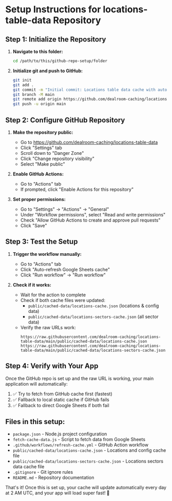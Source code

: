 # Setup Instructions for locations-table-data Repository

## Step 1: Initialize the Repository

1. **Navigate to this folder:**
   ```bash
   cd /path/to/this/github-repo-setup/folder
   ```

2. **Initialize git and push to GitHub:**
   ```bash
   git init
   git add .
   git commit -m "Initial commit: Locations table data cache with automated updates"
   git branch -M main
   git remote add origin https://github.com/dealroom-caching/locations-table-data.git
   git push -u origin main
   ```

## Step 2: Configure GitHub Repository

1. **Make the repository public:**
   - Go to https://github.com/dealroom-caching/locations-table-data
   - Click "Settings" tab
   - Scroll down to "Danger Zone"
   - Click "Change repository visibility"
   - Select "Make public"

2. **Enable GitHub Actions:**
   - Go to "Actions" tab
   - If prompted, click "Enable Actions for this repository"

3. **Set proper permissions:**
   - Go to "Settings" → "Actions" → "General"
   - Under "Workflow permissions", select "Read and write permissions"
   - Check "Allow GitHub Actions to create and approve pull requests"
   - Click "Save"

## Step 3: Test the Setup

1. **Trigger the workflow manually:**
   - Go to "Actions" tab
   - Click "Auto-refresh Google Sheets cache"
   - Click "Run workflow" → "Run workflow"

2. **Check if it works:**
   - Wait for the action to complete
   - Check if both cache files were updated:
     - `public/cached-data/locations-cache.json` (locations & config data)
     - `public/cached-data/locations-sectors-cache.json` (all sector data)
   - Verify the raw URLs work:
     ```
     https://raw.githubusercontent.com/dealroom-caching/locations-table-data/main/public/cached-data/locations-cache.json
     https://raw.githubusercontent.com/dealroom-caching/locations-table-data/main/public/cached-data/locations-sectors-cache.json
     ```

## Step 4: Verify with Your App

Once the GitHub repo is set up and the raw URL is working, your main application will automatically:

1. ✅ Try to fetch from GitHub cache first (fastest)
2. ✅ Fallback to local static cache if GitHub fails  
3. ✅ Fallback to direct Google Sheets if both fail

## Files in this setup:

- `package.json` - Node.js project configuration
- `fetch-cache-data.js` - Script to fetch data from Google Sheets
- `.github/workflows/refresh-cache.yml` - GitHub Action workflow
- `public/cached-data/locations-cache.json` - Locations and config cache file
- `public/cached-data/locations-sectors-cache.json` - Locations sectors data cache file
- `.gitignore` - Git ignore rules
- `README.md` - Repository documentation

That's it! Once this is set up, your cache will update automatically every day at 2 AM UTC, and your app will load super fast! 🚀
